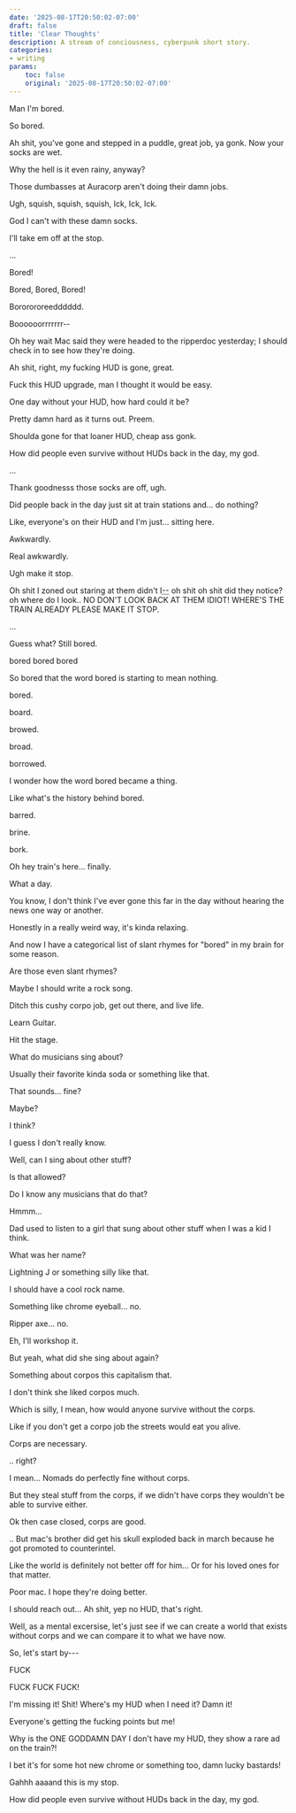 ```yaml
---
date: '2025-08-17T20:50:02-07:00'
draft: false
title: 'Clear Thoughts'
description: A stream of conciousness, cyberpunk short story.
categories: 
- writing
params:
    toc: false
    original: '2025-08-17T20:50:02-07:00' 
---
```


Man I'm bored.

So bored. 

Ah shit, you've gone and stepped in a puddle, great job, ya gonk. Now your socks are wet.

Why the hell is it even rainy, anyway? 

Those dumbasses at Auracorp aren't doing their damn jobs.

Ugh, squish, squish, squish, Ick, Ick, Ick.

God I can't with these damn socks. 

I'll take em off at the stop.

...

Bored! 

Bored, Bored, Bored!

Bororororeedddddd. 

Boooooorrrrrrr--

Oh hey wait Mac said they were headed to the ripperdoc yesterday; I should check in to see how they're doing.

Ah shit, right, my fucking HUD is gone, great.

Fuck this HUD upgrade, man I thought it would be easy.

One day without your HUD, how hard could it be?

Pretty damn hard as it turns out. Preem.

Shoulda gone for that loaner HUD, cheap ass gonk.

How did people even survive without HUDs back in the day, my god.



...

Thank goodnesss those socks are off, ugh. 

Did people back in the day just sit at train stations and... do nothing? 

Like, everyone's on their HUD and I'm just... sitting here. 

Awkwardly. 

Real awkwardly.

Ugh make it stop.

Oh shit I zoned out staring at them didn't I<abbr title="I swear I just wanted to use an em dash I don't use AI please believe me I just like em dashes i'm a nerd leave me aloooooone">--</abbr> oh shit oh shit did they notice? oh where do I look.. NO DON'T LOOK BACK AT THEM IDIOT! WHERE'S THE TRAIN ALREADY PLEASE MAKE IT STOP.

...

Guess what? Still bored.

bored bored bored

So bored that the word bored is starting to mean nothing. 

bored. 

board.

browed.

broad.

borrowed.

I wonder how the word bored became a thing. 

Like what's the history behind bored. 

barred. 

brine. 

bork.

Oh hey train's here... finally. 

What a day. 

You know, I don't think I've ever gone this far in the day without hearing the news one way or another. 

Honestly in a really weird way, it's kinda relaxing.

And now I have a categorical list of slant rhymes for "bored" in my brain for some reason.

Are those even slant rhymes? 

Maybe I should write a rock song. 

Ditch this cushy corpo job, get out there, and live life.

Learn Guitar.

Hit the stage. 

What do musicians sing about?

Usually their favorite kinda soda or something like that.

That sounds... fine? 

Maybe?

I think?

I guess I don't really know.

Well, can I sing about other stuff?

Is that allowed?

Do I know any musicians that do that?

Hmmm...

Dad used to listen to a girl that sung about other stuff when I was a kid I think.

What was her name?

Lightning J or something silly like that.

I should have a cool rock name. 

Something like chrome eyeball... no. 

Ripper axe... no.

Eh, I'll workshop it.

But yeah, what did she sing about again?

Something about corpos this capitalism that.

I don't think she liked corpos much.

Which is silly, I mean, how would anyone survive without the corps.

Like if you don't get a corpo job the streets would eat you alive.

Corps are necessary.

.. right?

I mean... Nomads do perfectly fine without corps. 

But they steal stuff from the corps, if we didn't have corps they wouldn't be able to survive either.

Ok then case closed, corps are good.

.. But mac's brother did get his skull exploded back in march because he got promoted to counterintel.

Like the world is definitely not better off for him... Or for his loved ones for that matter. 

Poor mac. I hope they're doing better.

I should reach out... Ah shit, yep no HUD, that's right.

Well, as a mental excersise, let's just see if we can create a world that exists without corps and we can compare it to what we have now.

So, let's start by--- 

FUCK

FUCK FUCK FUCK!

I'm missing it! Shit! Where's my HUD when I need it? Damn it!

Everyone's getting the fucking points but me!

Why is the ONE GODDAMN DAY I don't have my HUD, they show a rare ad on the train?!

I bet it's for some hot new chrome or something too, damn lucky bastards!

Gahhh aaaand this is my stop. 

How did people even survive without HUDs back in the day, my god.

